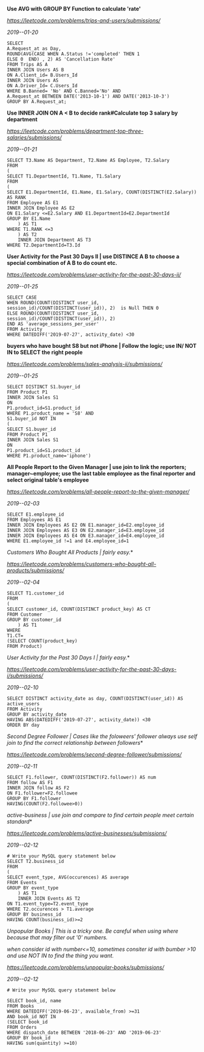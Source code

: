 
**Use AVG with GROUP BY Function to calculate 'rate'**

*https://leetcode.com/problems/trips-and-users/submissions/*

*2019--01-20*

```
SELECT 
A.Request_at as Day, 
ROUND(AVG(CASE WHEN A.Status !='completed' THEN 1
ELSE 0  END) , 2) AS 'Cancellation Rate'
FROM Trips AS A
INNER JOIN Users AS B
ON A.Client_id= B.Users_Id
INNER JOIN Users AS 
ON A.Driver_Id= C.Users_Id
WHERE B.Banned= 'No' AND C.Banned='No' AND
A.Request_at BETWEEN DATE('2013-10-1') AND DATE('2013-10-3')
GROUP BY A.Request_at;
```




**Use INNER JOIN ON A < B to decide rank#Calculate top 3 salary by department**

*https://leetcode.com/problems/department-top-three-salaries/submissions/*

*2019--01-21*

```
SELECT T3.Name AS Department, T2.Name AS Employee, T2.Salary
FROM
(
SELECT T1.DepartmentId, T1.Name, T1.Salary
FROM
(
SELECT E1.DepartmentId, E1.Name, E1.Salary, COUNT(DISTINCT(E2.Salary)) AS RANK
FROM Employee AS E1 
INNER JOIN Employee AS E2
ON E1.Salary <=E2.Salary AND E1.DepartmentId=E2.DepartmentId
GROUP BY E1.Name
    ) AS T1
WHERE T1.RANK <=3
    ) AS T2
    INNER JOIN Department AS T3
WHERE T2.DepartmentId=T3.Id
```



**User Activity for the Past 30 Days II | use DISTINCE A B to choose a special combination of A B to do count etc.**

*https://leetcode.com/problems/user-activity-for-the-past-30-days-ii/*

*2019--01-25*

```
SELECT CASE
WHEN ROUND(COUNT(DISTINCT user_id, session_id)/COUNT(DISTINCT(user_id)), 2)  is Null THEN 0
ELSE ROUND(COUNT(DISTINCT user_id, session_id)/COUNT(DISTINCT(user_id)), 2) 
END AS 'average_sessions_per_user'
FROM Activity
WHERE DATEDIFF('2019-07-27', activity_date) <30
```


**buyers who have bought S8 but not iPhone | Follow the logic; use IN/ NOT IN to SELECT the right people**

*https://leetcode.com/problems/sales-analysis-ii/submissions/*

*2019--01-25*
```
SELECT DISTINCT S1.buyer_id
FROM Product P1
INNER JOIN Sales S1
ON 
P1.product_id=S1.product_id
WHERE P1.product_name = 'S8' AND 
S1.buyer_id NOT IN
(
SELECT S1.buyer_id
FROM Product P1
INNER JOIN Sales S1
ON 
P1.product_id=S1.product_id
WHERE P1.product_name='iphone')
```

**All People Report to the Given Manager | use join to link the reporters; manager~employee; use the last table employee as the final reporter and select original table's employee**

*https://leetcode.com/problems/all-people-report-to-the-given-manager/*

*2019--02-03*
```
SELECT E1.employee_id
FROM Employees AS E1
INNER JOIN Employees AS E2 ON E1.manager_id=E2.employee_id
INNER JOIN Employees AS E3 ON E2.manager_id=E3.employee_id
INNER JOIN Employees AS E4 ON E3.manager_id=E4.employee_id
WHERE E1.employee_id !=1 and E4.employee_id=1
```

*Customers Who Bought All Products | fairly easy.**

*https://leetcode.com/problems/customers-who-bought-all-products/submissions/*

*2019--02-04*
```
SELECT T1.customer_id
FROM
(
SELECT customer_id, COUNT(DISTINCT product_key) AS CT
FROM Customer
GROUP BY customer_id
    ) AS T1
WHERE 
T1.CT=
(SELECT COUNT(product_key)
FROM Product)
```

*User Activity for the Past 30 Days I | fairly easy.**

*https://leetcode.com/problems/user-activity-for-the-past-30-days-i/submissions/*

*2019--02-10*
```
SELECT DISTINCT activity_date as day, COUNT(DISTINCT(user_id)) AS active_users
FROM Activity
GROUP BY activity_date
HAVING ABS(DATEDIFF('2019-07-27', activity_date)) <30
ORDER BY day
```

*Second Degree Follower | Cases like the foloweers' follower always use self join to find the correct relationship between followers**

*https://leetcode.com/problems/second-degree-follower/submissions/*

*2019--02-11*
```
SELECT F1.follower, COUNT(DISTINCT(F2.follower)) AS num
FROM follow AS F1
INNER JOIN follow AS F2
ON F1.follower=F2.followee
GROUP BY F1.follower
HAVING(COUNT(F2.followee>0))
```

*active-business | use join and compare to find certain people meet certain standard**

*https://leetcode.com/problems/active-businesses/submissions/*

*2019--02-12*
```
# Write your MySQL query statement below
SELECT T2.business_id
FROM
(
SELECT event_type, AVG(occurences) AS average
FROM Events
GROUP BY event_type
    ) AS T1
    INNER JOIN Events AS T2
ON T1.event_type=T2.event_type
WHERE T2.occurences > T1.average
GROUP BY business_id
HAVING COUNT(business_id)>=2
```

*Unpopular Books | This is a tricky one. Be careful when using where because that may filter out '0' numbers.*

*when consider id with number<=10, sometimes consiter id with bumber >10 and use NOT IN to find the thing you want.*

*https://leetcode.com/problems/unpopular-books/submissions/*

*2019--02-12*
```
# Write your MySQL query statement below

SELECT book_id, name
FROM Books
WHERE DATEDIFF('2019-06-23', available_from) >=31
AND book_id NOT IN
(SELECT book_id
FROM Orders
WHERE dispatch_date BETWEEN '2018-06-23' AND '2019-06-23'
GROUP BY book_id
HAVING sum(quantity) >=10)

```
